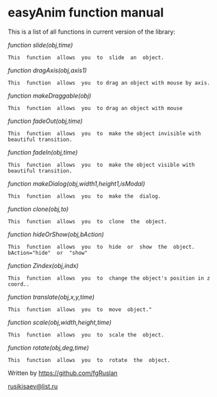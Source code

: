 # easyAnim  function  manual

This  is  a  list  of  all  functions  in  current  version  of  the  library:

*function slide(obj,time)*
```
This  function  allows  you  to  slide  an  object.
```

*function dragAxis(obj,axis1)*
```
This  function  allows  you  to drag an object with mouse by axis.
```

*function makeDraggable(obj)*
```
This  function  allows  you  to drag an object with mouse
```

*function fadeOut(obj,time)*
```
This  function  allows  you  to  make the object invisible with beautiful transition.
```

*function fadeIn(obj,time)*
```
This  function  allows  you  to  make the object visible with beautiful transition.
```

*function makeDialog(obj,width1,height1,isModal)*
```
This  function  allows  you  to  make the  dialog.
```

*function clone(obj,to)*
```
This  function  allows  you  to  clone  the  object.
```

*function hideOrShow(obj,bAction)*
```
This  function  allows  you  to  hide  or  show  the  object.
bAction="hide"  or  "show"
```

*function Zindex(obj,indx)*
```
This  function  allows  you  to  change the object's position in z coord..
```
*function translate(obj,x,y,time)*
```
This  function  allows  you  to  move  object."
```

*function scale(obj,width,height,time)*
```
This  function  allows  you  to  scale the  object.
```

*function rotate(obj,deg,time)*
```
This  function  allows  you  to  rotate  the  object.
```

Written  by  https://github.com/fgRuslan

rusikisaev@list.ru